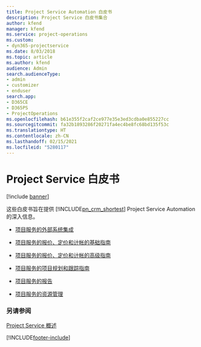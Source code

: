 ```yaml
---
title: Project Service Automation 白皮书
description: Project Service 白皮书集合
author: kfend
manager: kfend
ms.service: project-operations
ms.custom:
- dyn365-projectservice
ms.date: 8/03/2018
ms.topic: article
ms.author: kfend
audience: Admin
search.audienceType:
- admin
- customizer
- enduser
search.app:
- D365CE
- D365PS
- ProjectOperations
ms.openlocfilehash: b61e355f2caf2ce977e35e3ed3cdba0e855227cc
ms.sourcegitcommit: fa32b1893286f20271fa4ec4be8fc68bd135f53c
ms.translationtype: HT
ms.contentlocale: zh-CN
ms.lasthandoff: 02/15/2021
ms.locfileid: "5280117"
---
```

# <a name="white-papers-for-project-service"></a>Project Service 白皮书

[!include [banner](../includes/psa-now-project-operations.md)]

这些白皮书旨在提供 [!INCLUDE[pn_crm_shortest](../includes/pn-crm-shortest.md)] Project Service Automation 的深入信息。

-   [项目服务的外部系统集成](https://go.microsoft.com/fwlink/?LinkId=825445)

-   [项目服务的报价、定价和计帐的基础指南](https://go.microsoft.com/fwlink/?LinkId=825241)

-   [项目服务的报价、定价和计帐的高级指南](https://go.microsoft.com/fwlink/?LinkId=825242)

-   [项目服务的项目规划和跟踪指南](https://go.microsoft.com/fwlink/?LinkId=825243)

-   [项目服务的报告](https://go.microsoft.com/fwlink/?LinkId=825446)

-   [项目服务的资源管理](https://go.microsoft.com/fwlink/?LinkId=825244)

### <a name="see-also"></a>另请参阅
 [Project Service 概述](../psa/overview.md)


[!INCLUDE[footer-include](../includes/footer-banner.md)]